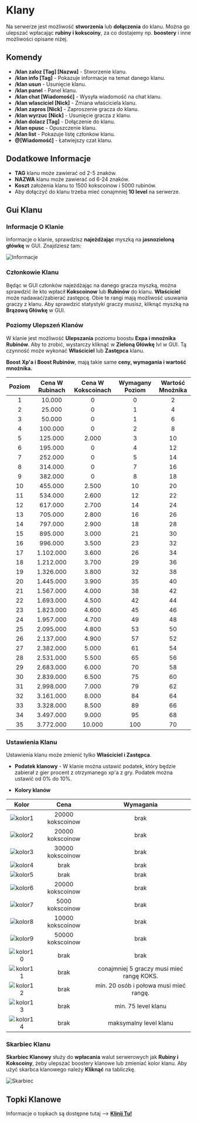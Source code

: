 # Klany
Na serwerze jest możliwość **stworzenia** lub **dołączenia** do klanu. Można go ulepszać wpłacając **rubiny i kokscoiny**, za co dostajemy np. **boostery** i inne możliwości opisane niżej.

## Komendy

- **/klan zaloz [Tag] [Nazwa]** - Stworzenie klanu.
- **/klan info [Tag]** - Pokazuje informacje na temat danego klanu.
- **/klan usun** - Usunięcie klanu.
- **/klan panel** - Panel klanu.
- **/klan chat [Wiadomość]** - Wysyła wiadomość na chat klanu.
- **/klan wlasciciel [Nick]** - Zmiana właściciela klanu.
- **/klan zapros [Nick]** - Zaproszenie gracza do klanu.
- **/klan wyrzuc [Nick]** - Usunięcie gracza z klanu.
- **/klan dolacz [Tag]** - Dołączenie do klanu.
- **/klan opusc** - Opuszczenie klanu.
- **/klan list** - Pokazuje listę członkow klanu.
- **@[Wiadomość]** - Łatwiejszy czat klanu. 

## Dodatkowe Informacje
- **TAG** klanu może zawierać od 2-5 znaków. 
- **NAZWA** klanu może zawierać od 6-24 znaków. 
- **Koszt** założenia klanu to 1500 kokscoinow i 5000 rubinów. 
- Aby dołączyć do klanu trzeba mieć conajmniej **10 level** na serwerze. 

## Gui Klanu

### Informacje O Klanie

Informacje o klanie, sprawdzisz **najeżdżając** myszką na **jasnozieloną główkę** w GUI. Znajdziesz tam: 

![Informacje](/assets/klany/klan-informacje.png)

### Członkowie Klanu
Będąc w GUI członków najeżdżając na danego gracza myszką, można sprawdzić ile kto wpłacił **Kokscoinow** lub **Rubinów** do klanu. **Właściciel** może nadawać/zabierać zastępcę. Obie te rangi mają możliwość usuwania graczy z klanu. Aby sprawdzić statystyki graczy musisz, kliknąć myszką na **Brązową Główkę** w GUI.

### Poziomy Ulepszeń Klanów 

W klanie jest możliwość **Ulepszania** poziomu boostu **Expa i mnożnika Rubinów**. Aby to zrobić, wystarczy kliknąć w **Zieloną Główkę** lvl w GUI. Tą czynność może wykonać **Właściciel** lub **Zastępca** klanu.

**Boost Xp'a i Boost Rubinów**, mają takie same **ceny, wymagania i wartość mnożnika.**

| Poziom | Cena W Rubinach | Cena W Kokscoinach | Wymagany Poziom | Wartość Mnożnika |
|:------:|:---------------:|:------------------:|:---------------:|:----------------:|
|   1    |     10.000      |         0          |        0        |        2         |
|   2    |     25.000      |         0          |        1        |        4         |
|   3    |     50.000      |         0          |        1        |        6         | 
|   4    |     100.000     |         0          |        2        |        8         |
|   5    |     125.000     |       2.000        |        3        |        10        | 
|   6    |     195.000     |         0          |        4        |        12        |
|   7    |     252.000     |         0          |        5        |        14        | 
|   8    |     314.000     |         0          |        7        |        16        |
|   9    |     382.000     |         0          |        8        |        18        |
|   10   |     455.000     |       2.500        |       10        |        20        |
|   11   |     534.000     |       2.600        |       12        |        22        |
|   12   |     617.000     |       2.700        |       14        |        24        | 
|   13   |     705.000     |       2.800        |       16        |        26        | 
|   14   |     797.000     |       2.900        |       18        |        28        | 
|   15   |     895.000     |       3.000        |       21        |        30        |
|   16   |     996.000     |       3.500        |       23        |        32        | 
|   17   |    1.102.000    |       3.600        |       26        |        34        | 
|   18   |    1.212.000    |       3.700        |       29        |        36        | 
|   19   |    1.326.000    |       3.800        |       32        |        38        |
|   20   |    1.445.000    |       3.900        |       35        |        40        | 
|   21   |    1.567.000    |       4.000        |       38        |        42        |
|   22   |    1.693.000    |       4.500        |       42        |        44        | 
|   23   |    1.823.000    |       4.600        |       45        |        46        | 
|   24   |    1.957.000    |       4.700        |       49        |        48        |
|   25   |    2.095.000    |       4.800        |       53        |        50        |
|   26   |    2.137.000    |       4.900        |       57        |        52        |
|   27   |    2.382.000    |       5.000        |       61        |        54        |
|   28   |    2.531.000    |       5.500        |       65        |        56        | 
|   29   |    2.683.000    |       6.000        |       70        |        58        |
|   30   |    2.839.000    |       6.500        |       75        |        60        |
|   31   |    2.998.000    |       7.000        |       79        |        62        |
|   32   |    3.161.000    |       8.000        |       84        |        64        |
|   33   |    3.328.000    |       8.500        |       89        |        66        | 
|   34   |    3.497.000    |       9.000        |       95        |        68        | 
|   35   |    3.772.000    |       10.000       |       100       |        70        |

### Ustawienia Klanu

Ustawienia klanu może zmienić tylko **Właściciel i Zastępca**.

- **Podatek klanowy** - W klanie można ustawić podatek, który będzie zabierał z gier procent z otrzymanego xp'a z gry. Podatek można ustawić od 0% do 10%. 

- **Kolory klanów** 

|                 Kolor                 |       Cena       |                 Wymagania                 |
|:-------------------------------------:|:----------------:|:-----------------------------------------:|
|  ![kolor1](/assets/klany/color1.png)  | 20000 kokscoinow |                   brak                    |
|  ![kolor2](/assets/klany/color2.png)  | 20000 kokscoinow |                   brak                    |
|  ![kolor3](/assets/klany/color3.png)  | 30000 kokscoinow |                   brak                    |
|  ![kolor4](/assets/klany/color4.png)  |       brak       |                   brak                    | 
|  ![kolor5](/assets/klany/color5.png)  |       brak       |                   brak                    |
|  ![kolor6](/assets/klany/color6.png)  | 20000 kokscoinow |                   brak                    |
|  ![kolor7](/assets/klany/color7.png)  | 5000 kokscoinow  |                   brak                    |
|  ![kolor8](/assets/klany/color8.png)  | 10000 kokscoinow |                   brak                    |
|  ![kolor9](/assets/klany/color9.png)  | 50000 kokscoinow |                   brak                    |
| ![kolor10](/assets/klany/color10.png) |       brak       |                   brak                    |
| ![kolor11](/assets/klany/color11.png) |       brak       | conajmniej 5 graczy musi mieć rangę KOKS. |
| ![kolor12](/assets/klany/color12.png) |       brak       |  min. 20 osób i połowa musi mieć rangę.   |
| ![kolor13](/assets/klany/color13.png) |       brak       |            min. 75 level klanu            |
| ![kolor14](/assets/klany/color14.png) |       brak       |          maksymalny level klanu           |


### Skarbiec Klanu

**Skarbiec Klanowy** służy do **wpłacania** walut serwerowych jak **Rubiny i Kokscoiny**, żeby ulepszać boostery klanowe lub zmieniać kolor klanu. Aby użyć skarbca klanowego należy **Kliknąć** na tabliczkę. 

![Skarbiec](/assets/klany/klan-skarbiec1.png)

## Topki Klanowe

Informacje o topkach są dostępne tutaj --> **[Klinij Tu!](/article/server/leaderboards)**

